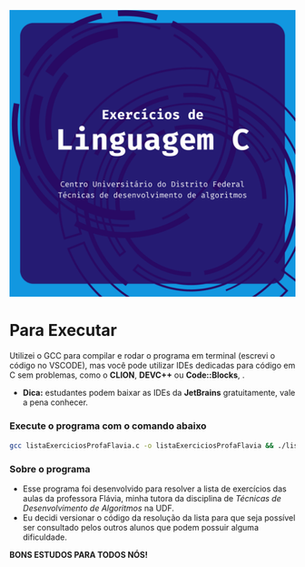 ![Imagem Ilustrativa](Algoritmos.png)

# Para Executar

Utilizei o GCC para compilar e rodar o programa em terminal (escrevi o código no VSCODE), mas você pode utilizar IDEs dedicadas para código em C sem problemas, como o **CLION**, **DEVC++** ou **Code::Blocks**, .
- **Dica:** estudantes podem baixar as IDEs da **JetBrains** gratuitamente, vale a pena conhecer.

### Execute o programa com o comando abaixo

```bash
gcc listaExerciciosProfaFlavia.c -o listaExerciciosProfaFlavia && ./listaExerciciosProfaFlavia
```
### Sobre o programa
- Esse programa foi desenvolvido para resolver a lista de exercícios das aulas da professora Flávia, minha tutora da disciplina de *Técnicas de Desenvolvimento de Algoritmos* na UDF.
- Eu decidi versionar o código da resolução da lista para que seja possível ser consultado pelos outros alunos que podem possuir alguma dificuldade.

**BONS ESTUDOS PARA TODOS NÓS!**